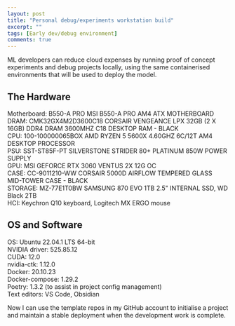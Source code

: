 ```yaml
---
layout: post
title: "Personal debug/experiments workstation build"
excerpt: ""
tags: [Early dev/debug environment]
comments: true
---
```


ML developers can reduce cloud expenses by running proof of concept experiments and debug projects locally, using the same containerised environments that will be used to deploy the model.  

## The Hardware

Motherboard:    B550-A PRO MSI B550-A PRO AM4 ATX MOTHERBOARD  
DRAM:           CMK32GX4M2D3600C18 CORSAIR VENGEANCE LPX 32GB (2 X 16GB) DDR4 DRAM 3600MHZ C18 DESKTOP RAM - BLACK  
CPU:            100-100000065BOX AMD RYZEN 5 5600X 4.60GHZ 6C/12T AM4 DESKTOP PROCESSOR  
PSU:            SST-ST85F-PT SILVERSTONE STRIDER 80+ PLATINUM 850W POWER SUPPLY  
GPU:            MSI GEFORCE RTX 3060 VENTUS 2X 12G OC  
CASE:           CC-9011210-WW CORSAIR 5000D AIRFLOW TEMPERED GLASS MID-TOWER CASE - BLACK  
STORAGE:        MZ-77E1T0BW SAMSUNG 870 EVO 1TB 2.5" INTERNAL SSD, WD Black 2TB  
HCI:   		Keychron Q10 keyboard, Logitech MX ERGO mouse



## OS and Software  

OS:                 Ubuntu 22.04.1 LTS 64-bit  
NVIDIA driver:		525.85.12  
CUDA:			    12.0  
nvidia-ctk:		    1.12.0  
Docker:			    20.10.23  
Docker-compose:     1.29.2  
Poetry:			    1.3.2 (to assist in project config management)  
Text editors:       VS Code, Obsidian  


Now I can use the template repos in my GitHub account to initialise a project and maintain a stable deployment when the development work is complete.  
